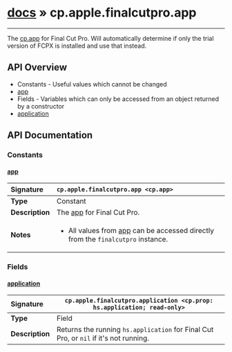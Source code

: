 # [docs](index.md) » cp.apple.finalcutpro.app
---

The [cp.app](cp.app.md) for Final Cut Pro. Will automatically determine
if only the trial version of FCPX is installed and use that instead.

## API Overview
* Constants - Useful values which cannot be changed
 * [app](#app)
* Fields - Variables which can only be accessed from an object returned by a constructor
 * [application](#application)

## API Documentation

### Constants

#### [app](#app)
| <span style="float: left;">**Signature**</span> | <span style="float: left;">`cp.apple.finalcutpro.app <cp.app>` </span>                                                          |
| -----------------------------------------------------|---------------------------------------------------------------------------------------------------------|
| **Type**                                             | Constant |
| **Description**                                      | The [app](cp.app.md) for Final Cut Pro. |
| **Notes**                                            | <ul><li>All values from <a href="cp.app.md">app</a> can be accessed directly from the <code>finalcutpro</code> instance.</li></ul> |

### Fields

#### [application](#application)
| <span style="float: left;">**Signature**</span> | <span style="float: left;">`cp.apple.finalcutpro.application <cp.prop: hs.application; read-only>` </span>                                                          |
| -----------------------------------------------------|---------------------------------------------------------------------------------------------------------|
| **Type**                                             | Field |
| **Description**                                      | Returns the running `hs.application` for Final Cut Pro, or `nil` if it's not running. |

